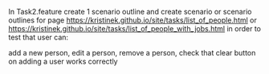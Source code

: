 In Task2.feature create 1 scenario outline and create scenario or scenario outlines for page https://kristinek.github.io/site/tasks/list_of_people.html or https://kristinek.github.io/site/tasks/list_of_people_with_jobs.html in order to test that user can:

add a new person,
edit a person,
remove a person,
check that clear button on adding a user works correctly
